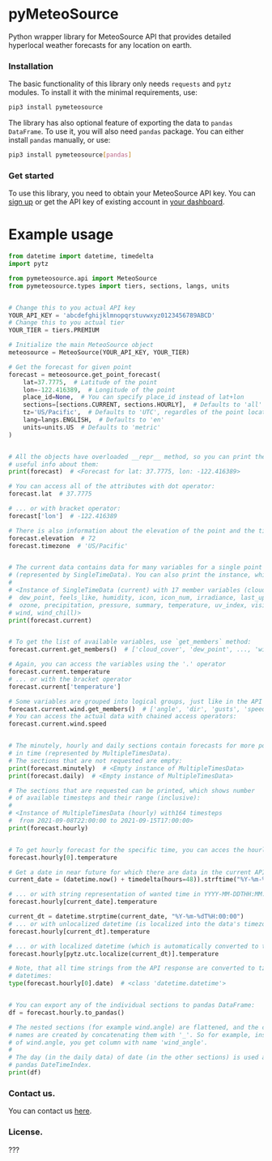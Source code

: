 pyMeteoSource
==========

Python wrapper library for MeteoSource API that provides detailed hyperlocal weather forecasts for any location on earth.


### Installation
The basic functionality of this library only needs `requests` and `pytz` modules. To install it with the minimal requirements, use:

```bash
pip3 install pymeteosource
```

The library has also optional feature of exporting the data to `pandas` `DataFrame`. To use it, you will also need `pandas` package. You can either install `pandas` manually, or use:

```bash
pip3 install pymeteosource[pandas]
```

### Get started

To use this library, you need to obtain your MeteoSource API key. You can [sign up](https://www.meteosource.com/client/sign-up) or get the API key of existing account in [your dashboard](https://www.meteosource.com/client).



# Example usage

```python
from datetime import datetime, timedelta
import pytz

from pymeteosource.api import MeteoSource
from pymeteosource.types import tiers, sections, langs, units


# Change this to you actual API key
YOUR_API_KEY = 'abcdefghijklmnopqrstuvwxyz0123456789ABCD'
# Change this to you actual tier
YOUR_TIER = tiers.PREMIUM

# Initialize the main MeteoSource object
meteosource = MeteoSource(YOUR_API_KEY, YOUR_TIER)

# Get the forecast for given point
forecast = meteosource.get_point_forecast(
    lat=37.7775,  # Latitude of the point
    lon=-122.416389,  # Longitude of the point
    place_id=None,  # You can specify place_id instead of lat+lon
    sections=[sections.CURRENT, sections.HOURLY],  # Defaults to 'all'
    tz='US/Pacific',  # Defaults to 'UTC', regardles of the point location
    lang=langs.ENGLISH,  # Defaults to 'en'
    units=units.US  # Defaults to 'metric'
)


# All the objects have overloaded __repr__ method, so you can print them to get
# useful info about them:
print(forecast)  # <Forecast for lat: 37.7775, lon: -122.416389>

# You can access all of the attributes with dot operator:
forecast.lat  # 37.7775

# ... or with bracket operator:
forecast['lon']  # -122.416389

# There is also information about the elevation of the point and the timezone
forecast.elevation  # 72
forecast.timezone  # 'US/Pacific'


# The current data contains data for many variables for a single point in time
# (represented by SingleTimeData). You can also print the instance, which gives:
#
# <Instance of SingleTimeData (current) with 17 member variables (cloud_cover,
#  dew_point, feels_like, humidity, icon, icon_num, irradiance, last_update,
#  ozone, precipitation, pressure, summary, temperature, uv_index, visibility,
# wind, wind_chill)>
print(forecast.current)


# To get the list of available variables, use `get_members` method:
forecast.current.get_members()  # ['cloud_cover', 'dew_point', ..., 'wind_chill']

# Again, you can access the variables using the '.' operator
forecast.current.temperature
# ... or with the bracket operator
forecast.current['temperature']

# Some variables are grouped into logical groups, just like in the API response.
forecast.current.wind.get_members()  # ['angle', 'dir', 'gusts', 'speed']
# You can access the actual data with chained access operators:
forecast.current.wind.speed


# The minutely, hourly and daily sections contain forecasts for more points
# in time (represented by MultipleTimesData).
# The sections that are not requested are empty:
print(forecast.minutely)  # <Empty instance of MultipleTimesData>
print(forecast.daily)  # <Empty instance of MultipleTimesData>

# The sections that are requested can be printed, which shows number
# of available timesteps and their range (inclusive):
#
# <Instance of MultipleTimesData (hourly) with164 timesteps
#  from 2021-09-08T22:00:00 to 2021-09-15T17:00:00>
print(forecast.hourly)


# To get hourly forecast for the specific time, you can acces the hourly data with integer:
forecast.hourly[0].temperature

# Get a date in near future for which there are data in the current API response
current_date = (datetime.now() + timedelta(hours=48)).strftime("%Y-%m-%dT%H:00:00")

# ... or with string representation of wanted time in YYYY-MM-DDTHH:MM:SS format:
forecast.hourly[current_date].temperature

current_dt = datetime.strptime(current_date, "%Y-%m-%dT%H:00:00")
# ... or with unlocalized datetime (is localized into the data's timezone automatically):
forecast.hourly[current_dt].temperature

# ... or with localized datetime (which is automatically converted to the data's timezone)
forecast.hourly[pytz.utc.localize(current_dt)].temperature

# Note, that all time strings from the API response are converted to tz-aware
# datetimes:
type(forecast.hourly[0].date)  # <class 'datetime.datetime'>


# You can export any of the individual sections to pandas DataFrame:
df = forecast.hourly.to_pandas()

# The nested sections (for example wind.angle) are flattened, and the column
# names are created by concatenating them with '_'. So for example, instead
# of wind.angle, you get column with name 'wind_angle'.
#
# The day (in the daily data) of date (in the other sections) is used as
# pandas DateTimeIndex.
print(df)
```


### Contact us.

You can contact us [here](https://www.meteosource.com/contact).


### License.

???

